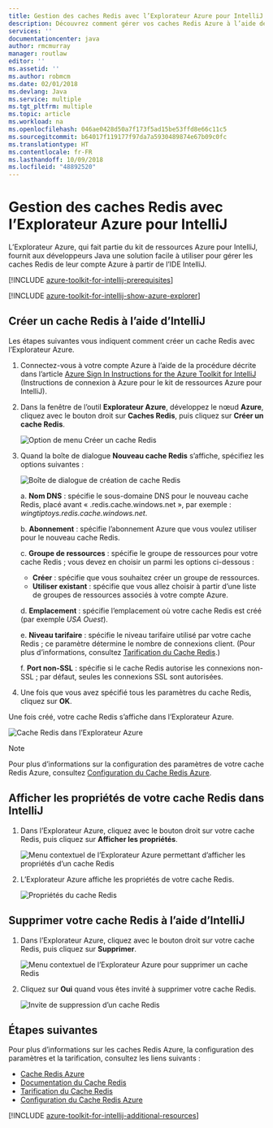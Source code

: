 ```yaml
---
title: Gestion des caches Redis avec l’Explorateur Azure pour IntelliJ
description: Découvrez comment gérer vos caches Redis Azure à l’aide de l’Explorateur Azure pour IntelliJ.
services: ''
documentationcenter: java
author: rmcmurray
manager: routlaw
editor: ''
ms.assetid: ''
ms.author: robmcm
ms.date: 02/01/2018
ms.devlang: Java
ms.service: multiple
ms.tgt_pltfrm: multiple
ms.topic: article
ms.workload: na
ms.openlocfilehash: 046ae0428d50a7f173f5ad15be53ffd8e66c11c5
ms.sourcegitcommit: b64017f119177f97da7a5930489874e67b09c0fc
ms.translationtype: HT
ms.contentlocale: fr-FR
ms.lasthandoff: 10/09/2018
ms.locfileid: "48892520"
---
```

# <a name="managing-redis-caches-using-the-azure-explorer-for-intellij"></a>Gestion des caches Redis avec l’Explorateur Azure pour IntelliJ

L’Explorateur Azure, qui fait partie du kit de ressources Azure pour IntelliJ, fournit aux développeurs Java une solution facile à utiliser pour gérer les caches Redis de leur compte Azure à partir de l’IDE IntelliJ.

[!INCLUDE [azure-toolkit-for-intellij-prerequisites](../includes/azure-toolkit-for-intellij-prerequisites.md)]

[!INCLUDE [azure-toolkit-for-intellij-show-azure-explorer](../includes/azure-toolkit-for-intellij-show-azure-explorer.md)]

## <a name="create-a-redis-cache-by-using-intellij"></a>Créer un cache Redis à l’aide d’IntelliJ

Les étapes suivantes vous indiquent comment créer un cache Redis avec l’Explorateur Azure.

1. Connectez-vous à votre compte Azure à l’aide de la procédure décrite dans l’article [Azure Sign In Instructions for the Azure Toolkit for IntelliJ] (Instructions de connexion à Azure pour le kit de ressources Azure pour IntelliJ).

1. Dans la fenêtre de l’outil **Explorateur Azure**, développez le nœud **Azure**, cliquez avec le bouton droit sur **Caches Redis**, puis cliquez sur **Créer un cache Redis**.

   ![Option de menu Créer un cache Redis][CR01]

1. Quand la boîte de dialogue **Nouveau cache Redis** s’affiche, spécifiez les options suivantes :

   ![Boîte de dialogue de création de cache Redis][CR02]

   a. **Nom DNS** : spécifie le sous-domaine DNS pour le nouveau cache Redis, placé avant « .redis.cache.windows.net », par exemple : *wingtiptoys.redis.cache.windows.net*.

   b. **Abonnement** : spécifie l’abonnement Azure que vous voulez utiliser pour le nouveau cache Redis.

   c. **Groupe de ressources** : spécifie le groupe de ressources pour votre cache Redis ; vous devez en choisir un parmi les options ci-dessous : 
      * **Créer** : spécifie que vous souhaitez créer un groupe de ressources. 
      * **Utiliser existant** : spécifie que vous allez choisir à partir d’une liste de groupes de ressources associés à votre compte Azure. 

   d. **Emplacement** : spécifie l’emplacement où votre cache Redis est créé (par exemple *USA Ouest*).

   e. **Niveau tarifaire** : spécifie le niveau tarifaire utilisé par votre cache Redis ; ce paramètre détermine le nombre de connexions client. (Pour plus d’informations, consultez [Tarification du Cache Redis].)

   f. **Port non-SSL** : spécifie si le cache Redis autorise les connexions non-SSL ; par défaut, seules les connexions SSL sont autorisées.

1. Une fois que vous avez spécifié tous les paramètres du cache Redis, cliquez sur **OK**.

Une fois créé, votre cache Redis s’affiche dans l’Explorateur Azure.

   ![Cache Redis dans l’Explorateur Azure][CR03]

> [!NOTE]
>
> Pour plus d’informations sur la configuration des paramètres de votre cache Redis Azure, consultez [Configuration du Cache Redis Azure].
>

## <a name="display-the-properties-for-your-redis-cache-in-intellij"></a>Afficher les propriétés de votre cache Redis dans IntelliJ

1. Dans l’Explorateur Azure, cliquez avec le bouton droit sur votre cache Redis, puis cliquez sur **Afficher les propriétés**.

   ![Menu contextuel de l’Explorateur Azure permettant d’afficher les propriétés d’un cache Redis][SP01]

1. L’Explorateur Azure affiche les propriétés de votre cache Redis.

   ![Propriétés du cache Redis][SP02]

## <a name="delete-your-redis-cache-by-using-intellij"></a>Supprimer votre cache Redis à l’aide d’IntelliJ

1. Dans l’Explorateur Azure, cliquez avec le bouton droit sur votre cache Redis, puis cliquez sur **Supprimer**.

   ![Menu contextuel de l’Explorateur Azure pour supprimer un cache Redis][DE01]

1. Cliquez sur **Oui** quand vous êtes invité à supprimer votre cache Redis.

   ![Invite de suppression d’un cache Redis][DE02]

## <a name="next-steps"></a>Étapes suivantes

Pour plus d’informations sur les caches Redis Azure, la configuration des paramètres et la tarification, consultez les liens suivants :

* [Cache Redis Azure]
* [Documentation du Cache Redis]
* [Tarification du Cache Redis]
* [Configuration du Cache Redis Azure]

[!INCLUDE [azure-toolkit-for-intellij-additional-resources](../includes/azure-toolkit-for-intellij-additional-resources.md)]

<!-- URL List -->

[Tarification du Cache Redis]: https://azure.microsoft.com/pricing/details/cache/
[Cache Redis Azure]: https://azure.microsoft.com/services/cache/
[Documentation du Cache Redis]: /azure/redis-cache
[Configuration du Cache Redis Azure]: /azure/redis-cache/cache-configure
[Azure Sign In Instructions for the Azure Toolkit for IntelliJ]: ./azure-toolkit-for-intellij-sign-in-instructions.md (Instructions de connexion à Azure pour le kit de ressources Azure pour IntelliJ)

<!-- IMG List -->

[CR01]: media/azure-toolkit-for-intellij-managing-redis-caches-using-azure-explorer/CR01.png
[CR02]: media/azure-toolkit-for-intellij-managing-redis-caches-using-azure-explorer/CR02.png
[CR03]: media/azure-toolkit-for-intellij-managing-redis-caches-using-azure-explorer/CR03.png

[SP01]: media/azure-toolkit-for-intellij-managing-redis-caches-using-azure-explorer/SP01.png
[SP02]: media/azure-toolkit-for-intellij-managing-redis-caches-using-azure-explorer/SP02.png

[DE01]: media/azure-toolkit-for-intellij-managing-redis-caches-using-azure-explorer/DE01.png
[DE02]: media/azure-toolkit-for-intellij-managing-redis-caches-using-azure-explorer/DE02.png
